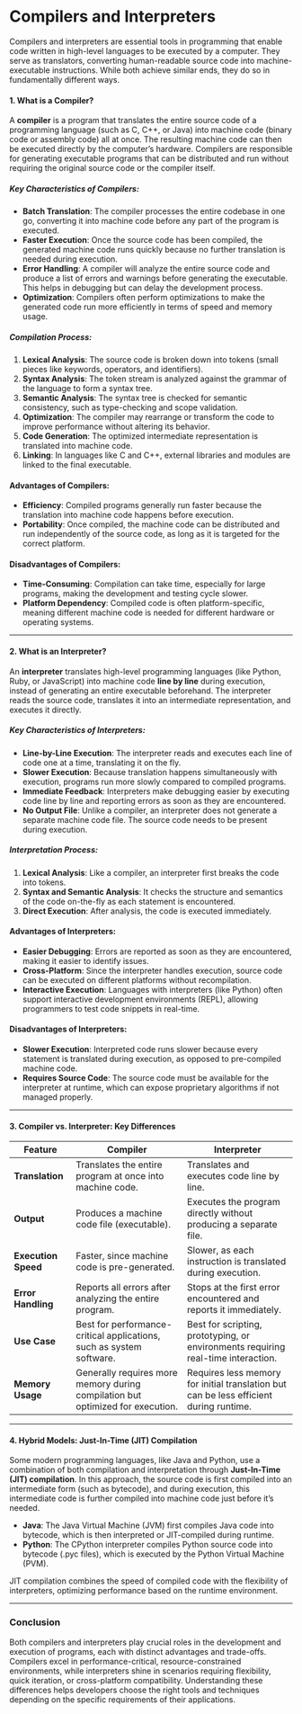 # Compilers and Interpreters

Compilers and interpreters are essential tools in programming that enable code written in high-level languages to be executed by a computer. They serve as translators, converting human-readable source code into machine-executable instructions. While both achieve similar ends, they do so in fundamentally different ways.

#### 1. **What is a Compiler?**

A **compiler** is a program that translates the entire source code of a programming language (such as C, C++, or Java) into machine code (binary code or assembly code) all at once. The resulting machine code can then be executed directly by the computer’s hardware. Compilers are responsible for generating executable programs that can be distributed and run without requiring the original source code or the compiler itself.

##### Key Characteristics of Compilers:

- **Batch Translation**: The compiler processes the entire codebase in one go, converting it into machine code before any part of the program is executed.
- **Faster Execution**: Once the source code has been compiled, the generated machine code runs quickly because no further translation is needed during execution.
- **Error Handling**: A compiler will analyze the entire source code and produce a list of errors and warnings before generating the executable. This helps in debugging but can delay the development process.
- **Optimization**: Compilers often perform optimizations to make the generated code run more efficiently in terms of speed and memory usage.

##### Compilation Process:

1. **Lexical Analysis**: The source code is broken down into tokens (small pieces like keywords, operators, and identifiers).
2. **Syntax Analysis**: The token stream is analyzed against the grammar of the language to form a syntax tree.
3. **Semantic Analysis**: The syntax tree is checked for semantic consistency, such as type-checking and scope validation.
4. **Optimization**: The compiler may rearrange or transform the code to improve performance without altering its behavior.
5. **Code Generation**: The optimized intermediate representation is translated into machine code.
6. **Linking**: In languages like C and C++, external libraries and modules are linked to the final executable.

#### Advantages of Compilers:

- **Efficiency**: Compiled programs generally run faster because the translation into machine code happens before execution.
- **Portability**: Once compiled, the machine code can be distributed and run independently of the source code, as long as it is targeted for the correct platform.

#### Disadvantages of Compilers:

- **Time-Consuming**: Compilation can take time, especially for large programs, making the development and testing cycle slower.
- **Platform Dependency**: Compiled code is often platform-specific, meaning different machine code is needed for different hardware or operating systems.

---

#### 2. **What is an Interpreter?**

An **interpreter** translates high-level programming languages (like Python, Ruby, or JavaScript) into machine code **line by line** during execution, instead of generating an entire executable beforehand. The interpreter reads the source code, translates it into an intermediate representation, and executes it directly.

##### Key Characteristics of Interpreters:

- **Line-by-Line Execution**: The interpreter reads and executes each line of code one at a time, translating it on the fly.
- **Slower Execution**: Because translation happens simultaneously with execution, programs run more slowly compared to compiled programs.
- **Immediate Feedback**: Interpreters make debugging easier by executing code line by line and reporting errors as soon as they are encountered.
- **No Output File**: Unlike a compiler, an interpreter does not generate a separate machine code file. The source code needs to be present during execution.

##### Interpretation Process:

1. **Lexical Analysis**: Like a compiler, an interpreter first breaks the code into tokens.
2. **Syntax and Semantic Analysis**: It checks the structure and semantics of the code on-the-fly as each statement is encountered.
3. **Direct Execution**: After analysis, the code is executed immediately.

#### Advantages of Interpreters:

- **Easier Debugging**: Errors are reported as soon as they are encountered, making it easier to identify issues.
- **Cross-Platform**: Since the interpreter handles execution, source code can be executed on different platforms without recompilation.
- **Interactive Execution**: Languages with interpreters (like Python) often support interactive development environments (REPL), allowing programmers to test code snippets in real-time.

#### Disadvantages of Interpreters:

- **Slower Execution**: Interpreted code runs slower because every statement is translated during execution, as opposed to pre-compiled machine code.
- **Requires Source Code**: The source code must be available for the interpreter at runtime, which can expose proprietary algorithms if not managed properly.

---

#### 3. **Compiler vs. Interpreter: Key Differences**

| Feature             | Compiler                                                                       | Interpreter                                                                            |
| ------------------- | ------------------------------------------------------------------------------ | -------------------------------------------------------------------------------------- |
| **Translation**     | Translates the entire program at once into machine code.                       | Translates and executes code line by line.                                             |
| **Output**          | Produces a machine code file (executable).                                     | Executes the program directly without producing a separate file.                       |
| **Execution Speed** | Faster, since machine code is pre-generated.                                   | Slower, as each instruction is translated during execution.                            |
| **Error Handling**  | Reports all errors after analyzing the entire program.                         | Stops at the first error encountered and reports it immediately.                       |
| **Use Case**        | Best for performance-critical applications, such as system software.           | Best for scripting, prototyping, or environments requiring real-time interaction.      |
| **Memory Usage**    | Generally requires more memory during compilation but optimized for execution. | Requires less memory for initial translation but can be less efficient during runtime. |

---

#### 4. **Hybrid Models: Just-In-Time (JIT) Compilation**

Some modern programming languages, like Java and Python, use a combination of both compilation and interpretation through **Just-In-Time (JIT) compilation**. In this approach, the source code is first compiled into an intermediate form (such as bytecode), and during execution, this intermediate code is further compiled into machine code just before it’s needed.

- **Java**: The Java Virtual Machine (JVM) first compiles Java code into bytecode, which is then interpreted or JIT-compiled during runtime.
- **Python**: The CPython interpreter compiles Python source code into bytecode (.pyc files), which is executed by the Python Virtual Machine (PVM).

JIT compilation combines the speed of compiled code with the flexibility of interpreters, optimizing performance based on the runtime environment.

---

### Conclusion

Both compilers and interpreters play crucial roles in the development and execution of programs, each with distinct advantages and trade-offs. Compilers excel in performance-critical, resource-constrained environments, while interpreters shine in scenarios requiring flexibility, quick iteration, or cross-platform compatibility. Understanding these differences helps developers choose the right tools and techniques depending on the specific requirements of their applications.
